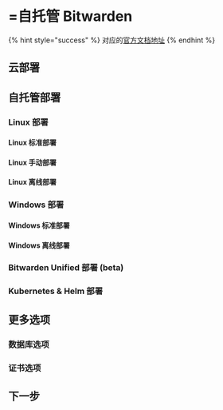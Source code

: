 # =自托管 Bitwarden

{% hint style="success" %}
对应的[官方文档地址](https://bitwarden.com/help/self-host-bitwarden/)
{% endhint %}

## 云部署 <a href="#cloud-deployment" id="cloud-deployment"></a>

## 自托管部署 <a href="#self-host-deployment" id="self-host-deployment"></a>

### Linux 部署 <a href="#linux-deployment" id="linux-deployment"></a>

#### Linux 标准部署 <a href="#linux-standard-deployment" id="linux-standard-deployment"></a>

#### Linux 手动部署 <a href="#linux-manual-deployment" id="linux-manual-deployment"></a>

#### Linux 离线部署 <a href="#linux-offline-deployment" id="linux-offline-deployment"></a>

### Windows 部署 <a href="#windows-deployment" id="windows-deployment"></a>

#### Windows 标准部署 <a href="#windows-standard-deployment" id="windows-standard-deployment"></a>

#### Windows 离线部署 <a href="#windows-offline-deployment" id="windows-offline-deployment"></a>

### Bitwarden Unified 部署 (beta) <a href="#bitwarden-unified-deployment" id="bitwarden-unified-deployment"></a>

### Kubernetes & Helm 部署 <a href="#kubernetes-and-helm-deployments" id="kubernetes-and-helm-deployments"></a>

## 更多选项 <a href="#further-options" id="further-options"></a>

### 数据库选项 <a href="#database-options" id="database-options"></a>

### 证书选项 <a href="#certificate-options" id="certificate-options"></a>

## 下一步 <a href="#next-steps" id="next-steps"></a>
